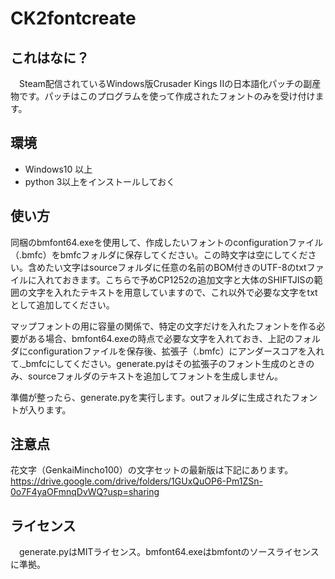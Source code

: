 # CK2fontcreate
## これはなに？
　Steam配信されているWindows版Crusader Kings IIの日本語化パッチの副産物です。パッチはこのプログラムを使って作成されたフォントのみを受け付けます。

## 環境
 - Windows10 以上
 - python 3以上をインストールしておく

## 使い方
 同梱のbmfont64.exeを使用して、作成したいフォントのconfigurationファイル（.bmfc）をbmfcフォルダに保存してください。この時文字は空にしてください。含めたい文字はsourceフォルダに任意の名前のBOM付きのUTF-8のtxtファイルに入れておきます。こちらで予めCP1252の追加文字と大体のSHIFTJISの範囲の文字を入れたテキストを用意していますので、これ以外で必要な文字をtxtとして追加してください。

 マップフォントの用に容量の関係で、特定の文字だけを入れたフォントを作る必要がある場合、bmfont64.exeの時点で必要な文字を入れておき、上記のフォルダにconfigurationファイルを保存後、拡張子（.bmfc）にアンダースコアを入れて._bmfcにしてください。generate.pyはその拡張子のフォント生成のときのみ、sourceフォルダのテキストを追加してフォントを生成しません。

 準備が整ったら、generate.pyを実行します。outフォルダに生成されたフォントが入ります。

## 注意点
花文字（GenkaiMincho100）の文字セットの最新版は下記にあります。
https://drive.google.com/drive/folders/1GUxQuOP6-Pm1ZSn-0o7F4yaOFmnqDvWQ?usp=sharing

## ライセンス
　generate.pyはMITライセンス。bmfont64.exeはbmfontのソースライセンスに準拠。